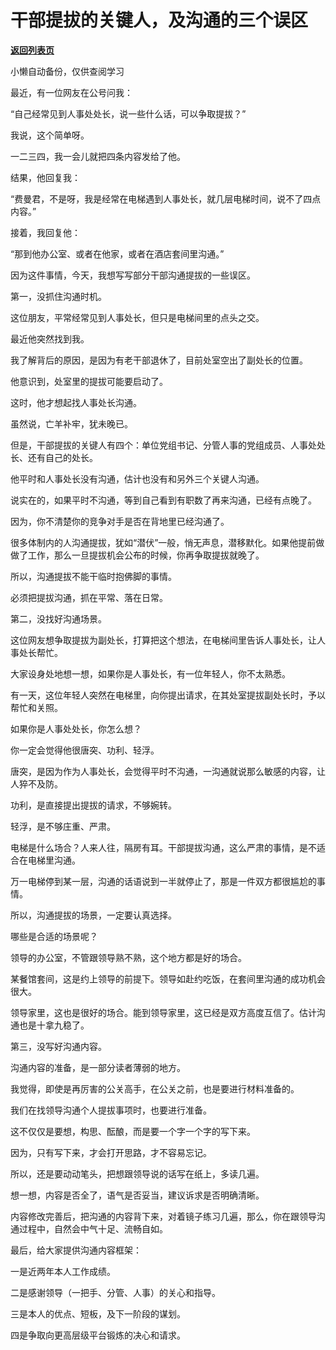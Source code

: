 # 干部提拔的关键人，及沟通的三个误区

[**返回列表页**](/gzh/费曼的小茶馆)

小懒自动备份，仅供查阅学习

最近，有一位网友在公号问我：

  

“自己经常见到人事处处长，说一些什么话，可以争取提拔？”

  

我说，这个简单呀。

  

一二三四，我一会儿就把四条内容发给了他。

  

结果，他回复我：

  

“费曼君，不是呀，我是经常在电梯遇到人事处长，就几层电梯时间，说不了四点内容。”

  

接着，我回复他：

  

“那到他办公室、或者在他家，或者在酒店套间里沟通。”

  

因为这件事情，今天，我想写写部分干部沟通提拔的一些误区。

  

第一，没抓住沟通时机。

  

这位朋友，平常经常见到人事处长，但只是电梯间里的点头之交。

  

最近他突然找到我。

  

我了解背后的原因，是因为有老干部退休了，目前处室空出了副处长的位置。

  

他意识到，处室里的提拔可能要启动了。

  

这时，他才想起找人事处长沟通。

  

虽然说，亡羊补牢，犹未晚已。

  

但是，干部提拔的关键人有四个：单位党组书记、分管人事的党组成员、人事处处长、还有自己的处长。

  

他平时和人事处长没有沟通，估计也没有和另外三个关键人沟通。

  

说实在的，如果平时不沟通，等到自己看到有职数了再来沟通，已经有点晚了。

  

因为，你不清楚你的竞争对手是否在背地里已经沟通了。

  

很多体制内的人沟通提拔，犹如“潜伏”一般，悄无声息，潜移默化。如果他提前做做了工作，那么一旦提拔机会公布的时候，你再争取提拔就晚了。

  

所以，沟通提拔不能干临时抱佛脚的事情。

  

必须把提拔沟通，抓在平常、落在日常。

  

第二，没找好沟通场景。

  

这位网友想争取提拔为副处长，打算把这个想法，在电梯间里告诉人事处长，让人事处长帮忙。

  

大家设身处地想一想，如果你是人事处长，有一位年轻人，你不太熟悉。

  

有一天，这位年轻人突然在电梯里，向你提出请求，在其处室提拔副处长时，予以帮忙和关照。

  

如果你是人事处处长，你怎么想？

  

你一定会觉得他很唐突、功利、轻浮。

  

唐突，是因为作为人事处长，会觉得平时不沟通，一沟通就说那么敏感的内容，让人猝不及防。

  

功利，是直接提出提拔的请求，不够婉转。

  

轻浮，是不够庄重、严肃。

  

电梯是什么场合？人来人往，隔房有耳。干部提拔沟通，这么严肃的事情，是不适合在电梯里沟通。

  

万一电梯停到某一层，沟通的话语说到一半就停止了，那是一件双方都很尴尬的事情。

  

所以，沟通提拔的场景，一定要认真选择。

  

哪些是合适的场景呢？

  

领导的办公室，不管跟领导熟不熟，这个地方都是好的场合。

  

某餐馆套间，这是约上领导的前提下。领导如赴约吃饭，在套间里沟通的成功机会很大。

  

领导家里，这也是很好的场合。能到领导家里，这已经是双方高度互信了。估计沟通也是十拿九稳了。

  

第三，没写好沟通内容。

  

沟通内容的准备，是一部分读者薄弱的地方。

  

我觉得，即使是再厉害的公关高手，在公关之前，也是要进行材料准备的。

  

我们在找领导沟通个人提拔事项时，也要进行准备。

  

这不仅仅是要想，构思、酝酿，而是要一个字一个字的写下来。

  

因为，只有写下来，才会打开思路，才不容易忘记。

  

所以，还是要动动笔头，把想跟领导说的话写在纸上，多读几遍。

  

想一想，内容是否全了，语气是否妥当，建议诉求是否明确清晰。

  

内容修改完善后，把沟通的内容背下来，对着镜子练习几遍，那么，你在跟领导沟通过程中，自然会中气十足、流畅自如。

  

最后，给大家提供沟通内容框架：

  

一是近两年本人工作成绩。

  

二是感谢领导（一把手、分管、人事）的关心和指导。

  

三是本人的优点、短板，及下一阶段的谋划。

  

四是争取向更高层级平台锻炼的决心和请求。

